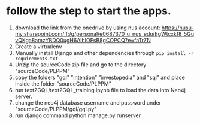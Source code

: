 # follow the step to start the apps.
1. download the link from the onedrive by using nus account: https://nusu-my.sharepoint.com/:f:/g/personal/e0687370_u_nus_edu/EgWtcxkf8_5GuvQKga8amzYBDQ0ugH6AlhIOFsB8gCOPCQ?e=faTrZN
2. Create a virtualenv
3. Manually install Django and other dependencies through `pip install -r requirements.txt`
4. Unzip the sourceCode zip file and go to the directory "sourceCode/PLPPM"
5. copy the folders "gql" "intention" "investopedia" and "sql" and place inside the folder "sourceCode/PLPPM"
6. run text2GQL/text2GQL_training.ipynb file to load the data into Neo4j server.
7. change the neo4j database username and password under "sourceCode/PLPPM/gql/gql.py"
8. run django command python manage.py runserver

